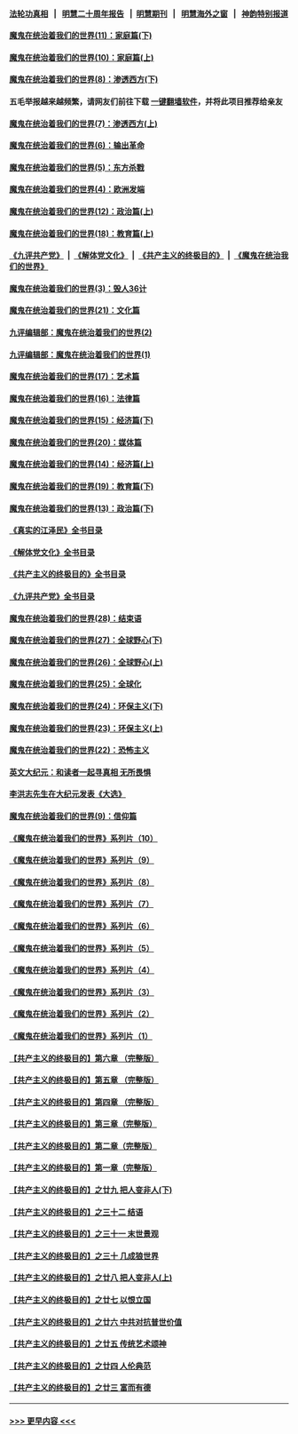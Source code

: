 #### [法轮功真相](https://github.com/gfw-breaker/truth/blob/master/README.md?t=0) &nbsp;&nbsp;|&nbsp;&nbsp; [明慧二十周年报告](https://github.com/gfw-breaker/mh-reports/blob/master/README.md?t=0) &nbsp;&nbsp;|&nbsp;&nbsp;[明慧期刊](https://github.com/gfw-breaker/mh-qikan) &nbsp;&nbsp;|&nbsp;&nbsp; [明慧海外之窗](https://github.com/gfw-breaker/mh-news/blob/master/README.md?t=0) &nbsp;&nbsp;|&nbsp;&nbsp; [神韵特别报道](https://github.com/gfw-breaker/mh-news/blob/master/shenyun.md?t=0)
#### [魔鬼在统治着我们的世界(11)：家庭篇(下)](../pages/nsc422/n10440961.md?t=11220450) 
#### [魔鬼在统治着我们的世界(10)：家庭篇(上)](../pages/nsc422/n10435448.md?t=11220450) 
#### [魔鬼在统治着我们的世界(8)：渗透西方(下)](../pages/nsc422/n10429603.md?t=11220450) 
#### 五毛举报越来越频繁，请网友们前往下载 [一键翻墙软件](https://github.com/gfw-breaker/ssr-accounts)，并将此项目推荐给亲友
#### [魔鬼在统治着我们的世界(7)：渗透西方(上)](../pages/nsc422/n10426013.md?t=11220450) 
#### [魔鬼在统治着我们的世界(6)：输出革命](../pages/nsc422/n10421536.md?t=11220450) 
#### [魔鬼在统治着我们的世界(5)：东方杀戮](../pages/nsc422/n10417707.md?t=11220450) 
#### [魔鬼在统治着我们的世界(4)：欧洲发端](../pages/nsc422/n10414890.md?t=11220450) 
#### [魔鬼在统治着我们的世界(12)：政治篇(上)](../pages/nsc422/n10444576.md?t=11220450) 
#### [魔鬼在统治着我们的世界(18)：教育篇(上)](../pages/nsc422/n10526970.md?t=11220450) 
#### [《九评共产党》](https://github.com/begood0513/9ping.md/blob/master/README.md) &nbsp;|&nbsp; [《解体党文化》](../../../../jtdwh.md/blob/master/README.md)  &nbsp;|&nbsp; [《共产主义的终极目的》](../../../../gczydzjmd.md/blob/master/README.md) &nbsp;|&nbsp; [《魔鬼在统治我们的世界》](../../../../mgztzwmdsj.md/blob/master/README.md) 
#### [魔鬼在统治着我们的世界(3)：毁人36计](../pages/nsc422/n10411583.md?t=11220450) 
#### [魔鬼在统治着我们的世界(21)：文化篇](../pages/nsc422/n10597706.md?t=11220450) 
#### [九评编辑部：魔鬼在统治着我们的世界(2)](../pages/nsc422/n10410036.md?t=11220450) 
#### [九评编辑部：魔鬼在统治着我们的世界(1)](../pages/nsc422/n10406825.md?t=11220450) 
#### [魔鬼在统治着我们的世界(17)：艺术篇](../pages/nsc422/n10499093.md?t=11220450) 
#### [魔鬼在统治着我们的世界(16)：法律篇](../pages/nsc422/n10485969.md?t=11220450) 
#### [魔鬼在统治着我们的世界(15)：经济篇(下)](../pages/nsc422/n10469975.md?t=11220450) 
#### [魔鬼在统治着我们的世界(20)：媒体篇](../pages/nsc422/n10586579.md?t=11220450) 
#### [魔鬼在统治着我们的世界(14)：经济篇(上)](../pages/nsc422/n10457370.md?t=11220450) 
#### [魔鬼在统治着我们的世界(19)：教育篇(下)](../pages/nsc422/n10564808.md?t=11220450) 
#### [魔鬼在统治着我们的世界(13)：政治篇(下)](../pages/nsc422/n10448270.md?t=11220450) 
#### [《真实的江泽民》全书目录](../pages/nsc422/n13721399.md?t=11220450) 
#### [《解体党文化》全书目录](../pages/nsc422/n13721157.md?t=11220450) 
#### [《共产主义的终极目的》全书目录](../pages/nsc422/n13721048.md?t=11220450) 
#### [《九评共产党》全书目录](../pages/nsc422/n13708085.md?t=11220450) 
#### [魔鬼在统治着我们的世界(28)：结束语](../pages/nsc422/n10936246.md?t=11220450) 
#### [魔鬼在统治着我们的世界(27)：全球野心(下)](../pages/nsc422/n10928319.md?t=11220450) 
#### [魔鬼在统治着我们的世界(26)：全球野心(上)](../pages/nsc422/n10900318.md?t=11220450) 
#### [魔鬼在统治着我们的世界(25)：全球化](../pages/nsc422/n10788205.md?t=11220450) 
#### [魔鬼在统治着我们的世界(24)：环保主义(下)](../pages/nsc422/n10695307.md?t=11220450) 
#### [魔鬼在统治着我们的世界(23)：环保主义(上)](../pages/nsc422/n10688613.md?t=11220450) 
#### [魔鬼在统治着我们的世界(22)：恐怖主义](../pages/nsc422/n10614727.md?t=11220450) 
#### [英文大纪元：和读者一起寻真相 无所畏惧](../pages/nsc422/n12542027.md?t=11220450) 
#### [李洪志先生在大纪元发表《大选》](../pages/nsc422/n12534746.md?t=11220450) 
#### [魔鬼在统治着我们的世界(9)：信仰篇](../pages/nsc422/n10432159.md?t=11220450) 
#### [《魔鬼在统治着我们的世界》系列片（10）](../pages/nsc422/n12292670.md?t=11220450) 
#### [《魔鬼在统治着我们的世界》系列片（9）](../pages/nsc422/n12290859.md?t=11220450) 
#### [《魔鬼在统治着我们的世界》系列片（8）](../pages/nsc422/n12287445.md?t=11220450) 
#### [《魔鬼在统治着我们的世界》系列片（7）](../pages/nsc422/n12283425.md?t=11220450) 
#### [《魔鬼在统治着我们的世界》系列片（6）](../pages/nsc422/n12282314.md?t=11220450) 
#### [《魔鬼在统治着我们的世界》系列片（5）](../pages/nsc422/n12281419.md?t=11220450) 
#### [《魔鬼在统治着我们的世界》系列片（4）](../pages/nsc422/n12274024.md?t=11220450) 
#### [《魔鬼在统治着我们的世界》系列片（3）](../pages/nsc422/n12271322.md?t=11220450) 
#### [《魔鬼在统治着我们的世界》系列片（2）](../pages/nsc422/n12269049.md?t=11220450) 
#### [《魔鬼在统治着我们的世界》系列片（1）](../pages/nsc422/n12267575.md?t=11220450) 
#### [【共产主义的终极目的】第六章 （完整版）](../pages/nsc422/n11428913.md?t=11220450) 
#### [【共产主义的终极目的】第五章 （完整版）](../pages/nsc422/n11428912.md?t=11220450) 
#### [【共产主义的终极目的】第四章 （完整版）](../pages/nsc422/n11428907.md?t=11220450) 
#### [【共产主义的终极目的】第三章（完整版）](../pages/nsc422/n11428848.md?t=11220450) 
#### [【共产主义的终极目的】第二章（完整版）](../pages/nsc422/n11428831.md?t=11220450) 
#### [【共产主义的终极目的】第一章（完整版）](../pages/nsc422/n11417651.md?t=11220450) 
#### [【共产主义的终极目的】之廿九 把人变非人(下)](../pages/nsc422/n11344140.md?t=11220450) 
#### [【共产主义的终极目的】之三十二 结语](../pages/nsc422/n11360535.md?t=11220450) 
#### [【共产主义的终极目的】之三十一 末世景观](../pages/nsc422/n11351129.md?t=11220450) 
#### [【共产主义的终极目的】之三十 几成狼世界](../pages/nsc422/n11348280.md?t=11220450) 
#### [【共产主义的终极目的】之廿八 把人变非人(上)](../pages/nsc422/n11340492.md?t=11220450) 
#### [【共产主义的终极目的】之廿七 以恨立国](../pages/nsc422/n11336944.md?t=11220450) 
#### [【共产主义的终极目的】之廿六 中共对抗普世价值](../pages/nsc422/n11324785.md?t=11220450) 
#### [【共产主义的终极目的】之廿五 传统艺术颂神](../pages/nsc422/n11296396.md?t=11220450) 
#### [【共产主义的终极目的】之廿四 人伦典范](../pages/nsc422/n11296397.md?t=11220450) 
#### [【共产主义的终极目的】之廿三 富而有德](../pages/nsc422/n11283598.md?t=11220450) 

----
#### [ >>> 更早内容 <<< ](../indexes/nsc422-earlier.md)
